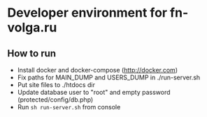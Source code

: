# Developer environment for fn-volga.ru

## How to run
- Install docker and docker-compose (http://docker.com)
- Fix paths for MAIN_DUMP and USERS_DUMP in ./run-server.sh
- Put site files to ./htdocs dir
- Update database user to "root" and empty password (protected/config/db.php)
- Run ```sh run-server.sh``` from console
